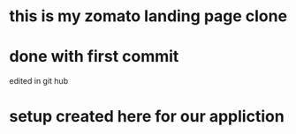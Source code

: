 # this is my zomato landing page clone 
# done with first commit
edited in git hub 
# setup created here for our appliction
